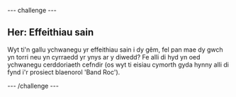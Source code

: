 --- challenge ---

## Her: Effeithiau sain

Wyt ti'n gallu ychwanegu yr effeithiau sain i dy gêm, fel pan mae dy gwch yn torri neu yn cyrraedd yr ynys ar y diwedd? Fe alli di hyd yn oed ychwanegu cerddoriaeth cefndir (os wyt ti eisiau cymorth gyda hynny alli di fynd i'r prosiect blaenorol 'Band Roc').

--- /challenge ---
